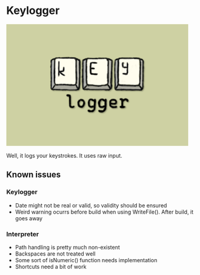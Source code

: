 # Keylogger

![Keylogger Logo](docs/KeyloggerLogo.png)

Well, it logs your keystrokes. It uses raw input.

## Known issues

### Keylogger

- Date might not be real or valid, so validity should be ensured
- Weird warning ocurrs before build when using WriteFile(). After build, it goes away

### Interpreter

- Path handling is pretty much non-existent
- Backspaces are not treated well
- Some sort of isNumeric() function needs implementation
- Shortcuts need a bit of work
